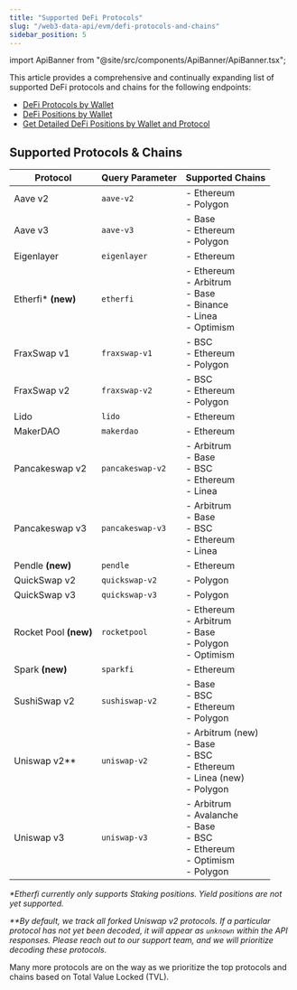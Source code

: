 ```yaml
---
title: "Supported DeFi Protocols"
slug: "/web3-data-api/evm/defi-protocols-and-chains"
sidebar_position: 5
---
```


import ApiBanner from "@site/src/components/ApiBanner/ApiBanner.tsx";

This article provides a comprehensive and continually expanding list of supported DeFi protocols and chains for the following endpoints:

<ul>
  <li><a href="https://deep-index.moralis.io/api-docs-2.2/#/Wallets/getDefiSummary">DeFi Protocols by Wallet</a></li>
  <li><a href="https://deep-index.moralis.io/api-docs-2.2/#/Wallets/getDefiPositionsSummary">DeFi Positions by Wallet</a></li>
  <li><a href="https://deep-index.moralis.io/api-docs-2.2/#/Wallets/getDefiPositionsByProtocol">Get Detailed DeFi Positions by Wallet and Protocol</a></li>
</ul>

## Supported Protocols & Chains

| Protocol              | Query Parameter  | Supported Chains                                                                                |
| --------------------- | ---------------- | ----------------------------------------------------------------------------------------------- |
| Aave v2               | `aave-v2`        | - Ethereum <br/>- Polygon                                                                       |
| Aave v3               | `aave-v3`        | - Base <br/>- Ethereum <br/>- Polygon                                                           |
| Eigenlayer            | `eigenlayer`     | - Ethereum                                                                                      |
| Etherfi\* **(new)**   | `etherfi`        | - Ethereum<br/>- Arbitrum<br/>- Base<br/>- Binance<br/>- Linea<br/>- Optimism                   |
| FraxSwap v1           | `fraxswap-v1`    | - BSC<br/>- Ethereum<br/>- Polygon                                                              |
| FraxSwap v2           | `fraxswap-v2`    | - BSC<br/>- Ethereum<br/>- Polygon                                                              |
| Lido                  | `lido`           | - Ethereum                                                                                      |
| MakerDAO              | `makerdao`       | - Ethereum                                                                                      |
| Pancakeswap v2        | `pancakeswap-v2` | - Arbitrum <br/>- Base <br/>- BSC <br/>- Ethereum<br/>- Linea                                   |
| Pancakeswap v3        | `pancakeswap-v3` | - Arbitrum <br/>- Base <br/>- BSC <br/>- Ethereum<br/>- Linea                                   |
| Pendle **(new)**      | `pendle`         | - Ethereum                                                                                      |
| QuickSwap v2          | `quickswap-v2`   | - Polygon                                                                                       |
| QuickSwap v3          | `quickswap-v3`   | - Polygon                                                                                       |
| Rocket Pool **(new)** | `rocketpool`     | - Ethereum<br/>- Arbitrum<br/>- Base<br/>- Polygon<br/>- Optimism                               |
| Spark **(new)**       | `sparkfi`        | - Ethereum                                                                                      |
| SushiSwap v2          | `sushiswap-v2`   | - Base <br/>- BSC <br/>- Ethereum <br/>- Polygon                                                |
| Uniswap v2\*\*        | `uniswap-v2`     | - Arbitrum (new)<br/>- Base <br/>- BSC <br/>- Ethereum <br/>- Linea (new) <br/>- Polygon        |
| Uniswap v3            | `uniswap-v3`     | - Arbitrum <br/>- Avalanche <br/>- Base <br/>- BSC<br/> - Ethereum<br/>- Optimism<br/>- Polygon |

_\*Etherfi currently only supports Staking positions. Yield positions are not yet supported._

_\*\*By default, we track all forked Uniswap v2 protocols. If a particular protocol has not yet been decoded, it will appear as `unknown` within the API responses. Please reach out to our support team, and we will prioritize decoding these protocols._

Many more protocols are on the way as we prioritize the top protocols and chains based on Total Value Locked (TVL).
